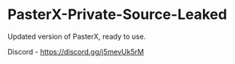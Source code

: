 
# PasterX-Private-Source-Leaked

Updated version of PasterX, ready to use.

Discord - https://discord.gg/j5mevUk5rM
                             